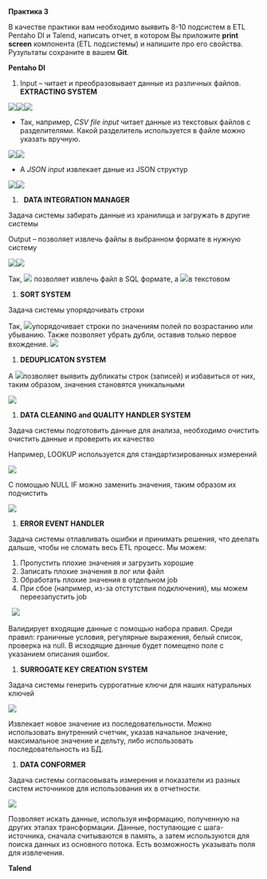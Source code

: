﻿**Практика 3**

В качестве практики вам необходимо выявить 8-10 подсистем в ETL Pentaho DI и Talend, написать отчет, в котором Вы приложите **print screen** компонента (ETL подсистемы) и напишите про его свойства. Рузультаты сохраните в вашем **Git**.

**Pentaho DI**

1. Input – читает и преобразовывает данные из различных файлов. **EXTRACTING SYSTEM**

![](Aspose.Words.a07e0f03-6039-4aba-8e5b-2275f6f02402.001.png)![](Aspose.Words.a07e0f03-6039-4aba-8e5b-2275f6f02402.002.png)![](Aspose.Words.a07e0f03-6039-4aba-8e5b-2275f6f02402.003.png)

- Так, например, *CSV file input* читает данные из текстовых файлов с разделителями. Какой разделитель используется в файле можно указать вручную.

![](Aspose.Words.a07e0f03-6039-4aba-8e5b-2275f6f02402.004.png)![](Aspose.Words.a07e0f03-6039-4aba-8e5b-2275f6f02402.005.png)

- А *JSON input* извлекает даные из JSON структур

![](Aspose.Words.a07e0f03-6039-4aba-8e5b-2275f6f02402.006.png)![](Aspose.Words.a07e0f03-6039-4aba-8e5b-2275f6f02402.007.png)

1. ` `**DATA INTEGRATION MANAGER**

Задача системы забирать данные из хранилища и загружать в другие системы

Output – позволяет извлечь файлы в выбранном формате в нужную систему

![](Aspose.Words.a07e0f03-6039-4aba-8e5b-2275f6f02402.008.png)![](Aspose.Words.a07e0f03-6039-4aba-8e5b-2275f6f02402.009.png)

Так, ![](Aspose.Words.a07e0f03-6039-4aba-8e5b-2275f6f02402.010.png)  позволяет извлечь файл в SQL формате, а ![](Aspose.Words.a07e0f03-6039-4aba-8e5b-2275f6f02402.011.png)в текстовом

1. **SORT SYSTEM** 

Задача системы упорядочивать строки

Так, ![](Aspose.Words.a07e0f03-6039-4aba-8e5b-2275f6f02402.012.png)упорядочивает строки по значениям полей по возрастанию или убыванию. Также позволяет убрать дубли, оставив только первое вхождение. ![](Aspose.Words.a07e0f03-6039-4aba-8e5b-2275f6f02402.013.png)

1. **DEDUPLICATON SYSTEM** 

А ![](Aspose.Words.a07e0f03-6039-4aba-8e5b-2275f6f02402.014.png)позволяет выявить дубликаты строк (записей) и избавиться от них, таким образом, значения становятся уникальными 

![](Aspose.Words.a07e0f03-6039-4aba-8e5b-2275f6f02402.015.png)

1. **DATA CLEANING and QUALITY HANDLER SYSTEM**

Задача системы подготовить данные для анализа, необходимо очистить очистить данные и проверить их качество

Например, LOOKUP используется для стандартизированных измерений

![](Aspose.Words.a07e0f03-6039-4aba-8e5b-2275f6f02402.016.png)

С помощью NULL IF можно заменить значения, таким образом их подчистить

![](Aspose.Words.a07e0f03-6039-4aba-8e5b-2275f6f02402.017.png)

1. **ERROR EVENT HANDLER** 

Задача системы отлавливать ошибки и принимать решения, что деелать дальше, чтобы не сломать весь ETL процесс. Мы можем: 

1) Пропустить плохие значения и загрузить хорошие
1) Записать плохие значения в лог или файл
1) Обработать плохие значения в отдельном job
1) При сбое (например, из-за отстутствия подключения), мы можем переезапустить job

` `![](Aspose.Words.a07e0f03-6039-4aba-8e5b-2275f6f02402.018.png)

Валидирует входящие данные с помощью набора правил. Среди правил: граничные условия, регулярные выражения, белый список, проверка на null. В исходящие данные будет помещено поле с указанием описания ошибок.

1. **SURROGATE KEY CREATION SYSTEM**

Задача системы генерить суррогатные ключи для наших натуральных ключей

![](Aspose.Words.a07e0f03-6039-4aba-8e5b-2275f6f02402.019.png)

Извлекает новое значение из последовательности. Можно использовать внутренний счетчик, указав начальное значение, максимальное значение и дельту, либо использовать последовательность из БД.

1. **DATA CONFORMER**

Задача системы согласовывать измерения и показатели из разных систем источников для использования их в отчетности.

![](Aspose.Words.a07e0f03-6039-4aba-8e5b-2275f6f02402.020.png)

Позволяет искать данные, используя информацию, полученную на других этапах трансформации. Данные, поступающие с шага-источника, сначала считываются в память, а затем используются для поиска данных из основного потока. Есть возможность указывать поля для извлечения.

**Talend**

